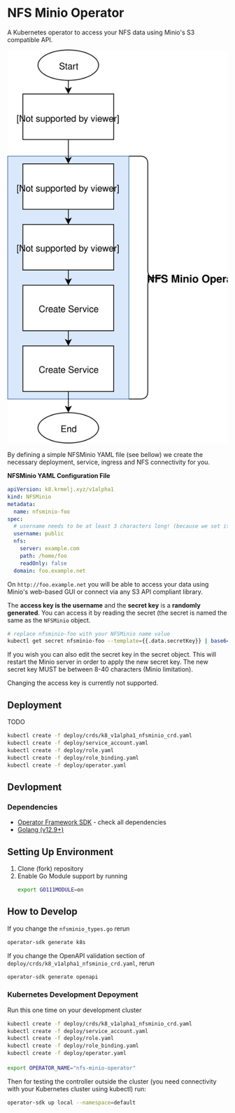 # NFS Minio Operator
A Kubernetes operator to access your NFS data using Minio's S3 compatible API.

![Simple diagram explaining how the operator works](docs/diagram.svg)

By defining a simple NFSMinio YAML file (see bellow) we create the necessary deployment, service, ingress and NFS connectivity for you.

**NFSMinio YAML Configuration File**
```yaml
apiVersion: k8.krmelj.xyz/v1alpha1
kind: NFSMinio
metadata:
  name: nfsminio-foo
spec:
  # username needs to be at least 3 characters long! (because we set it as the access key of Minio)
  username: public
  nfs:
    server: example.com
    path: /home/foo
    readOnly: false
  domain: foo.example.net
```

On `http://foo.example.net` you will be able to access your data using Minio's web-based GUI or connect via any S3 API compliant library.

The **access key is the username** and the **secret key** is a **randomly generated**.
You can access it by reading the secret (the secret is named the same as the `NFSMinio`
object.

```bash
# replace nfsminio-foo with your NFSMinio name value
kubectl get secret nfsminio-foo --template={{.data.secretKey}} | base64 --decode
```

If you wish you can also edit the secret key in the secret object.
This will restart the Minio server in order to apply the new secret key.
The new secret key MUST be between 8-40 characters (Minio limitation).


Changing the access key is currently not supported.

## Deployment
TODO

```bash
kubectl create -f deploy/crds/k8_v1alpha1_nfsminio_crd.yaml
kubectl create -f deploy/service_account.yaml
kubectl create -f deploy/role.yaml
kubectl create -f deploy/role_binding.yaml
kubectl create -f deploy/operator.yaml
```

## Devlopment
### Dependencies
* [Operator Framework SDK](https://github.com/operator-framework/operator-sdk) - check all dependencies
* [Golang (v12.9+)](https://golang.org)

## Setting Up Environment
1. Clone (fork) repository
2. Enable Go Module support by running
    ```bash
    export GO111MODULE=on
    ```
## How to Develop
If you change the `nfsminio_types.go` rerun
```bash
operator-sdk generate k8s
```

If you change the OpenAPI validation section of `deploy/crds/k8_v1alpha1_nfsminio_crd.yaml`, rerun
```bash
operator-sdk generate openapi
```

### Kubernetes Development Depoyment
Run this one time on your development cluster

```bash
kubectl create -f deploy/crds/k8_v1alpha1_nfsminio_crd.yaml
kubectl create -f deploy/service_account.yaml
kubectl create -f deploy/role.yaml
kubectl create -f deploy/role_binding.yaml
kubectl create -f deploy/operator.yaml

export OPERATOR_NAME="nfs-minio-operator"
```

Then for testing the controller outside the cluster (you need connectivity with your Kubernetes cluster using kubectl) run:
```bash
operator-sdk up local --namespace=default
```
